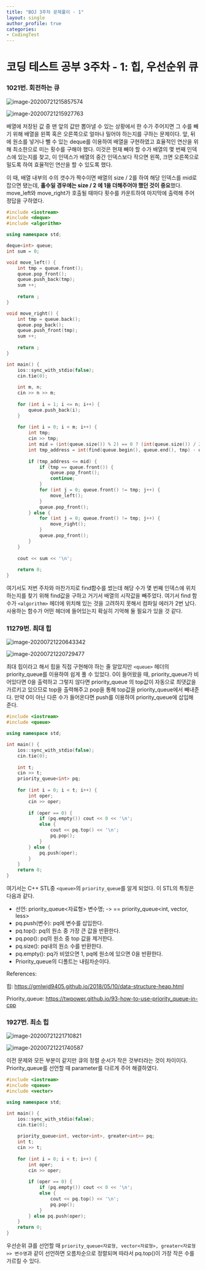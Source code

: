 ```yaml
---
title: "BOJ 3주차 문제풀이 - 1"
layout: single
author_profile: true
categories: 
- CodingTest
---
```


# 코딩 테스트 공부 3주차 - 1: 힙, 우선순위 큐

### 1021번. 회전하는 큐

![image-20200721215857574](../../post_images/20200721/image-20200721215857574.png)

![image-20200721215927763](../../post_images/20200721/image-20200721215927763.png)

배열에 저장된 값 중 맨 앞의 값만 뽑아낼 수 있는 상황에서 한 수가 주어지면 그 수를 빼기 위해 배열을 왼쪽 혹은 오른쪽으로 얼마나 밀어야 하는지를 구하는 문제이다. 앞, 뒤에 원소를 넣거나 뺄 수 있는 deque를 이용하여 배열을 구현하였고 효율적인 연산을 위해 최소한으로 미는 횟수를 구해야 했다. 이것은 현재 빼야 할 수가 배열의 몇 번째 인덱스에 있는지를 찾고, 이 인덱스가 배열의 중간 인덱스보다 작으면 왼쪽, 크면 오른쪽으로 밀도록 하여 효율적인 연산을 할 수 있도록 했다.

이 때, 배열 내부의 수의 갯수가 짝수이면 배열의 size / 2를 하여 해당 인덱스를 mid로 잡으면 됐는데, **홀수일 경우에는 size / 2 에 1을 더해주어야 했던 것이 중요**했다. move_left와 move_right가 호출될 때마다 횟수를 카운트하여 마지막에 출력해 주어 정답을 구하였다.

```c++
#include <iostream>
#include <deque>
#include <algorithm>

using namespace std;

deque<int> queue;
int sum = 0;

void move_left() {
    int tmp = queue.front();
    queue.pop_front();
    queue.push_back(tmp);
    sum ++;
    
    return ;
}

void move_right() {
    int tmp = queue.back();
    queue.pop_back();
    queue.push_front(tmp);
    sum ++;
    
    return ;
}

int main() {
    ios::sync_with_stdio(false);
    cin.tie(0);
    
    int m, n;
    cin >> n >> m;
    
    for (int i = 1; i <= n; i++) {
        queue.push_back(i);
    }
    
    for (int i = 0; i < m; i++) {
        int tmp;
        cin >> tmp;
        int mid = (int(queue.size()) % 2) == 0 ? (int(queue.size()) / 2) - 1 : (int(queue.size()) / 2);
        int tmp_address = int(find(queue.begin(), queue.end(), tmp) - queue.begin());
        
        if (tmp_address <= mid) {
            if (tmp == queue.front()) {
                queue.pop_front();
                continue;
            }
            for (int j = 0; queue.front() != tmp; j++) {
                move_left();
            }
            queue.pop_front();
        } else {
            for (int j = 0; queue.front() != tmp; j++) {
                move_right();
            }
            queue.pop_front();
        }
    }
    
    cout << sum << '\n';
    
    return 0;
}
```

여기서도 저번 주차와 마찬가지로 find함수를 썼는데 해당 수가 몇 번째 인덱스에 위치하는지를 찾기 위해 find값을 구하고 거기서 배열의 시작값을 빼주었다. 여기서 find 함수가 ```<algorithm>``` 헤더에 위치해 있는 것을 고려하지 못해서 컴파일 에러가 2번 났다. 사용하는 함수가 어떤 헤더에 들어있는지 확실히 기억해 둘 필요가 있을 것 같다.



### 11279번. 최대 힙

![image-20200721220643342](../../post_images/20200721/image-20200721220643342.png)

![image-20200721220729477](../../post_images/20200721/image-20200721220729477.png)

최대 힙이라고 해서 힙을 직접 구현해야 하는 줄 알았지만 ```<queue>``` 헤더의 priority_queue를 이용하여 쉽게 풀 수 있었다. 0이 들어왔을 때, priority_queue가 비어있다면 0을 출력하고 그렇지 않다면 priority_queue 의 top값이 자동으로 최댓값을 가르키고 있으므로 top을 출력해주고 pop을 통해 top값을 priority_queue에서 빼내준다. 만약 0이 아닌 다른 수가 들어온다면 push를 이용하여 priority_queue에 삽입해 준다.

```c++
#include <iostream>
#include <queue>

using namespace std;

int main() {
    ios::sync_with_stdio(false);
    cin.tie(0);
    
    int t;
    cin >> t;
    priority_queue<int> pq;
    
    for (int i = 0; i < t; i++) {
        int oper;
        cin >> oper;
        
        if (oper == 0) {
            if (pq.empty()) cout << 0 << '\n';
            else {
                cout << pq.top() << '\n';
                pq.pop();
            }
        } else {
            pq.push(oper);
        }
    }
    return 0;
}
```

여기서는 C++ STL중 ```<queue>```의 ```priority_queue```를 알게 되었다. 이 STL의 특징은 다음과 같다.

- 선언: priority_queue<자료형> 변수명; -> == priority_queue<int, vector<int>, less<int>>
- pq.push(변수): pq에 변수를 삽입한다.
- pq.top(): pq의 원소 중 가장 큰 값을 반환한다.
- pq.pop(): pq의 원소 중 top 값을 제거한다.
- pq.size(): pq내의 원소 수를 반환한다.
- pq.empty(): pq가 비었으면 1, pq에 원소에 있으면 0을 반환한다.
- Priority_queue의 디폴트는 내림차순이다.

References: 

힙: https://gmlwjd9405.github.io/2018/05/10/data-structure-heap.html

Priority_queue: https://twpower.github.io/93-how-to-use-priority_queue-in-cpp



### 1927번. 최소 힙

![image-20200721221710821](../../post_images/20200721/image-20200721221710821.png)

![image-20200721221740587](../../post_images/20200721/image-20200721221740587.png)

이전 문제와 모든 부분이 같지만 큐의 정렬 순서가 작은 것부터라는 것이 차이이다. Priority_queue를 선언할 때 parameter를 다르게 주어 해결하였다.

```c++
#include <iostream>
#include <queue>
#include <vector>

using namespace std;

int main() {
    ios::sync_with_stdio(false);
    cin.tie(0);
    
    priority_queue<int, vector<int>, greater<int>> pq;
    int t;
    cin >> t;
    
    for (int i = 0; i < t; i++) {
        int oper;
        cin >> oper;
        
        if (oper == 0) {
            if (pq.empty()) cout << 0 << '\n';
            else {
                cout << pq.top() << '\n';
                pq.pop();
            }
        } else pq.push(oper);
    }
    return 0;
}
```

우선순위 큐를 선언할 때 ```priority_queue<자료형, vector<자료형>, greater<자료형>> 변수명```과 같이 선언하면 오름차순으로 정렬되며 따라서 pq.top()이 가장 작은 수를 가르킬 수 있다.